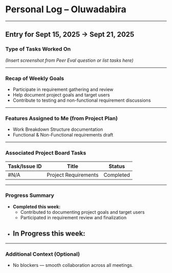 # Personal Log – Oluwadabira

---

## Entry for Sept 15, 2025 → Sept 21, 2025

### Type of Tasks Worked On
*(Insert screenshot from Peer Eval question or list tasks here)*

---

### Recap of Weekly Goals
- Participate in requirement gathering and review  
- Help document project goals and target users  
- Contribute to testing and non-functional requirement discussions 

---

### Features Assigned to Me (from Project Plan)
- Work Breakdown Structure documentation  
- Functional & Non-Functional requirements draft 

---

### Associated Project Board Tasks
| Task/Issue ID | Title                        | Status     |
|---------------|------------------------------|------------|
| #N/A          | Project Requirements         | Completed  |

---

### Progress Summary
- **Completed this week:**  
  - Contributed to documenting project goals and target users  
  - Participated in requirement review and finalization 
- **In Progress this week:**  
  - 

---

### Additional Context (Optional)
- No blockers — smooth collaboration across all meetings.  
